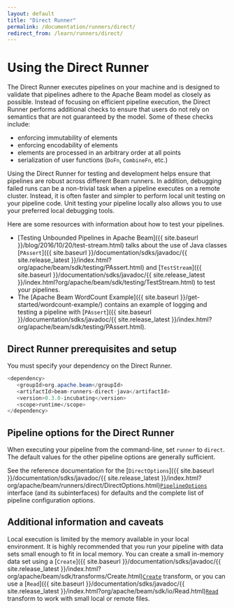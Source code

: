 ```yaml
---
layout: default
title: "Direct Runner"
permalink: /documentation/runners/direct/
redirect_from: /learn/runners/direct/
---
```

# Using the Direct Runner

The Direct Runner executes pipelines on your machine and is designed to validate that pipelines adhere to the Apache Beam model as closely as possible. Instead of focusing on efficient pipeline execution, the Direct Runner performs additional checks to ensure that users do not rely on semantics that are not guaranteed by the model. Some of these checks include:

* enforcing immutability of elements
* enforcing encodability of elements
* elements are processed in an arbitrary order at all points
* serialization of user functions (`DoFn`, `CombineFn`, etc.)

Using the Direct Runner for testing and development helps ensure that pipelines are robust across different Beam runners. In addition, debugging failed runs can be a non-trivial task when a pipeline executes on a remote cluster. Instead, it is often faster and simpler to perform local unit testing on your pipeline code. Unit testing your pipeline locally also allows you to use your preferred local debugging tools.

Here are some resources with information about how to test your pipelines.
* [Testing Unbounded Pipelines in Apache Beam]({{ site.baseurl }}/blog/2016/10/20/test-stream.html) talks about the use of Java classes [`PAssert`]({{ site.baseurl }}/documentation/sdks/javadoc/{{ site.release_latest }}/index.html?org/apache/beam/sdk/testing/PAssert.html) and [`TestStream`]({{ site.baseurl }}/documentation/sdks/javadoc/{{ site.release_latest }}/index.html?org/apache/beam/sdk/testing/TestStream.html) to test your pipelines.
* The [Apache Beam WordCount Example]({{ site.baseurl }}/get-started/wordcount-example/) contains an example of logging and testing a pipeline with [`PAssert`]({{ site.baseurl }}/documentation/sdks/javadoc/{{ site.release_latest }}/index.html?org/apache/beam/sdk/testing/PAssert.html).


## Direct Runner prerequisites and setup

You must specify your dependency on the Direct Runner.

```java
<dependency>
   <groupId>org.apache.beam</groupId>
   <artifactId>beam-runners-direct-java</artifactId>
   <version>0.3.0-incubating</version>
   <scope>runtime</scope>
</dependency>
```

## Pipeline options for the Direct Runner

When executing your pipeline from the command-line, set `runner` to `direct`. The default values for the other pipeline options are generally sufficient.

See the reference documentation for the  <span class="language-java">[`DirectOptions`]({{ site.baseurl }}/documentation/sdks/javadoc/{{ site.release_latest }}/index.html?org/apache/beam/runners/direct/DirectOptions.html)</span><span class="language-python">[`PipelineOptions`](https://github.com/apache/incubator-beam/blob/python-sdk/sdks/python/apache_beam/utils/options.py)</span> interface (and its subinterfaces) for defaults and the complete list of pipeline configuration options.

## Additional information and caveats

Local execution is limited by the memory available in your local environment. It is highly recommended that you run your pipeline with data sets small enough to fit in local memory. You can create a small in-memory data set using a <span class="language-java">[`Create`]({{ site.baseurl }}/documentation/sdks/javadoc/{{ site.release_latest }}/index.html?org/apache/beam/sdk/transforms/Create.html)</span><span class="language-python">[`Create`](https://github.com/apache/incubator-beam/blob/python-sdk/sdks/python/apache_beam/transforms/core.py)</span> transform, or you can use a <span class="language-java">[`Read`]({{ site.baseurl }}/documentation/sdks/javadoc/{{ site.release_latest }}/index.html?org/apache/beam/sdk/io/Read.html)</span><span class="language-python">[`Read`](https://github.com/apache/incubator-beam/blob/python-sdk/sdks/python/apache_beam/io/iobase.py)</span> transform to work with small local or remote files.

